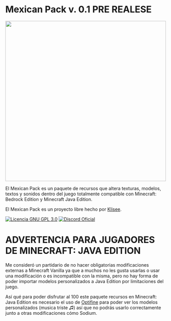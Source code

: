 # Mexican Pack v. 0.1 PRE REALESE

<img src="https://github.com/Klisee/Mexican-Pack/assets/85597531/866ef9ca-5958-4733-ab44-c5b87a6c8b3b" width="500"/>

El Mexican Pack es un paquete de recursos que altera texturas, modelos, textos y sonidos dentro del juego totalmente compatible con Minecraft: Bedrock Edition y Minecraft Java Edition.

El Mexican Pack es un proyecto libre hecho por [Klisee](https://www.klisee.net/).

[![Licencia GNU GPL 3.0](https://img.shields.io/badge/licencia-gnu-gpl)](LICENSE)
[![Discord Oficial](https://img.shields.io/discord/803810506581475348.svg?color=%237289da&label=discord)](https://discord.klisee.net)

# ADVERTENCIA PARA JUGADORES DE MINECRAFT: JAVA EDITION
Me consideró un partidario de no hacer obligatorias modificaciones externas a Minecraft Vanilla ya que a muchos no les gusta usarlas o usar una modificación o es incompatible con la misma, pero no hay forma de poder importar modelos personalizados a Java Edition por limitaciones del juego.

Así qué para poder disfrutar al 100 este paquete recursos en Minecraft: Java Edition es necesario el uso de [Optifine](https://www.optifine.net/downloads) para poder ver los modelos personalizados (musica triste ♫) así que no podrás usarlo correctamente junto a otras modificaciones cómo Sodium.
